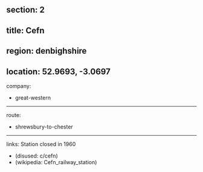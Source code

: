 section: 2
----
title: Cefn
----
region: denbighshire
----
location: 52.9693, -3.0697
----
company:
- great-western
----
route:
- shrewsbury-to-chester
----
links:
Station closed in 1960
- (disused: c/cefn)
- (wikipedia: Cefn_railway_station)
